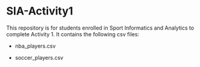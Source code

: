 # SIA-Activity1
This repository is for students enrolled in Sport Informatics and Analytics to complete Activity 1. It contains the following csv files: 

* nba_players.csv 

* soccer_players.csv 


